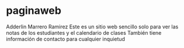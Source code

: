 # paginaweb
Adderlin Marrero Ramirez
Este es un sitio web sencillo solo para ver las notas de los estudiantes y el calendario de clases
También tiene información de contacto para cualquier inquietud
